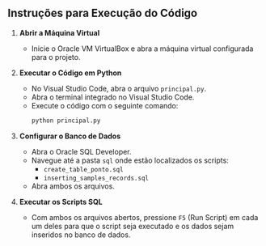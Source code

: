 ## Instruções para Execução do Código

1. **Abrir a Máquina Virtual**
   - Inicie o Oracle VM VirtualBox e abra a máquina virtual configurada para o projeto.

2. **Executar o Código em Python**
   - No Visual Studio Code, abra o arquivo `principal.py`.
   - Abra o terminal integrado no Visual Studio Code.
   - Execute o código com o seguinte comando:
     ```bash
     python principal.py
     ```

3. **Configurar o Banco de Dados**
   - Abra o Oracle SQL Developer.
   - Navegue até a pasta `sql` onde estão localizados os scripts:
     - `create_table_ponto.sql`
     - `inserting_samples_records.sql`
   - Abra ambos os arquivos.

4. **Executar os Scripts SQL**
   - Com ambos os arquivos abertos, pressione `F5` (Run Script) em cada um deles para que o script seja executado e os dados sejam inseridos no banco de dados.
